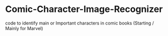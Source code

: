 # Comic-Character-Image-Recognizer
code to identify main or Important characters in comic books (Starting / Mainly for Marvel)
